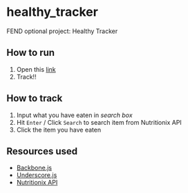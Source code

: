 # healthy_tracker
FEND optional project: Healthy Tracker

## How to run
1. Open this [link](https://poblue.github.io/healthy_tracker/)
2. Track!!

## How to track
1. Input what you have eaten in *search box*
2. Hit `Enter` / Click `Search` to search item from Nutritionix API
3. Click the item you have eaten

## Resources used
- [Backbone.js](http://backbonejs.org/)
- [Underscore.js](http://underscorejs.org/)
- [Nutritionix API](http://www.nutritionix.com/api)
